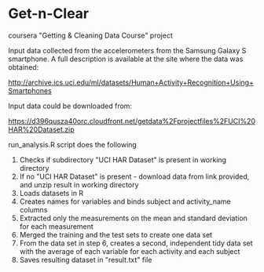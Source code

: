 # Get-n-Clear
coursera "Getting &amp; Cleaning Data Course" project

Input data collected from the accelerometers from the Samsung Galaxy S smartphone. A full description is available at the site where the data was obtained: 

http://archive.ics.uci.edu/ml/datasets/Human+Activity+Recognition+Using+Smartphones 

Input data could be downloaded from: 

https://d396qusza40orc.cloudfront.net/getdata%2Fprojectfiles%2FUCI%20HAR%20Dataset.zip 

run_analysis.R script does the following

1. Checks if subdirectory "UCI HAR Dataset" is present in working directory
2. If no "UCI HAR Dataset" is present - download data from link provided, and unzip result in working directory
3. Loads datasets in R
4. Creates names for variables and binds subject and activity_name columns
5. Extracted only the measurements on the mean and standard deviation for each measurement
6. Merged the training and the test sets to create one data set
7. From the data set in step 6, creates a second, independent tidy data set with the average of each variable for each activity and each subject
8. Saves resulting dataset in "result.txt" file
